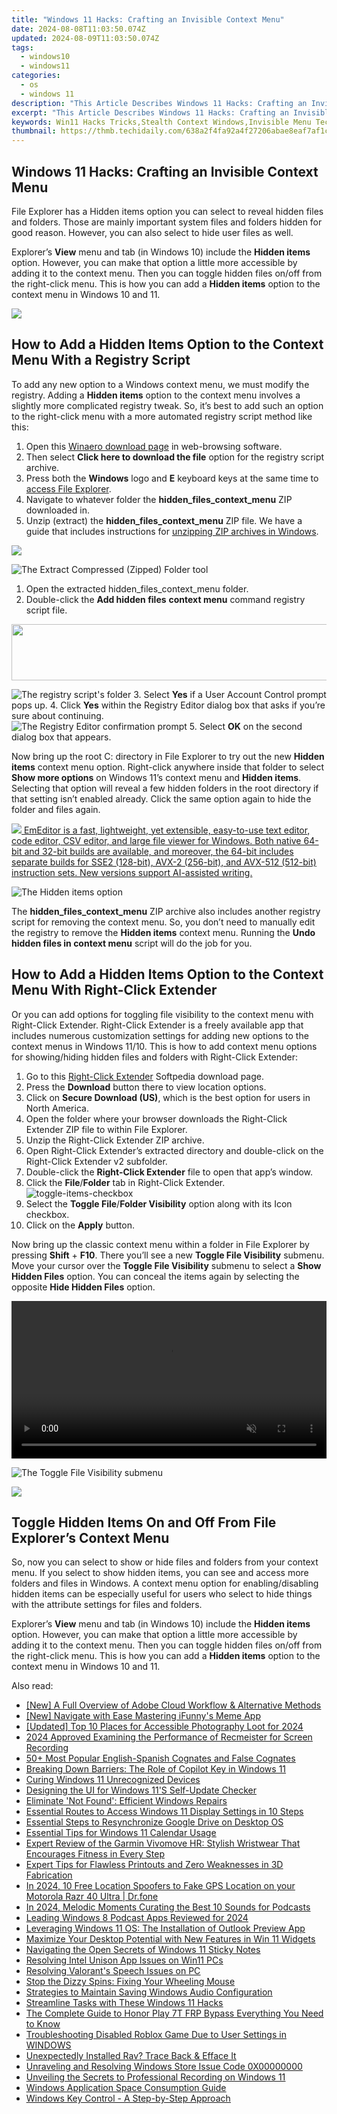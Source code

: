 ```yaml
---
title: "Windows 11 Hacks: Crafting an Invisible Context Menu"
date: 2024-08-08T11:03:50.074Z
updated: 2024-08-09T11:03:50.074Z
tags:
  - windows10
  - windows11
categories:
  - os
  - windows 11
description: "This Article Describes Windows 11 Hacks: Crafting an Invisible Context Menu"
excerpt: "This Article Describes Windows 11 Hacks: Crafting an Invisible Context Menu"
keywords: Win11 Hacks Tricks,Stealth Context Windows,Invisible Menu Tech,Hidden Context Wiz,Secret Menu Craft,Unseen Menu Window,Discreet Toolbar Tips
thumbnail: https://thmb.techidaily.com/638a2f4fa92a4f27206abae8eaf7af1c219069283597a561c9f954f039cf9a3e.jpg
---
```


## Windows 11 Hacks: Crafting an Invisible Context Menu

 File Explorer has a Hidden items option you can select to reveal hidden files and folders. Those are mainly important system files and folders hidden for good reason. However, you can also select to hide user files as well.

 Explorer’s **View** menu and tab (in Windows 10) include the **Hidden items** option. However, you can make that option a little more accessible by adding it to the context menu. Then you can toggle hidden files on/off from the right-click menu. This is how you can add a **Hidden items** option to the context menu in Windows 10 and 11\.

<!-- affiliate ads begin -->
<a href="https://estore.winxdvd.com/order/checkout.php?PRODS=4081991&QTY=1&AFFILIATE=108875&CART=1"><img src="https://www.winxdvd.com/affiliate/new-banner/wt-500x500.jpg" border="0"></a>
<!-- affiliate ads end -->
## How to Add a Hidden Items Option to the Context Menu With a Registry Script

 To add any new option to a Windows context menu, we must modify the registry. Adding a **Hidden items** option to the context menu involves a slightly more complicated registry tweak. So, it’s best to add such an option to the right-click menu with a more automated registry script method like this:

1. Open this [Winaero download page](https://winaero.com/download-toggle-hidden-items-context-menu-in-windows-10-regsitry-tweak/) in web-browsing software.
2. Then select **Click here to download the file** option for the registry script archive.
3. Press both the **Windows** logo and **E** keyboard keys at the same time to [access File Explorer](https://www.makeuseof.com/windows-open-file-explorer/).
4. Navigate to whatever folder the **hidden\_files\_context\_menu** ZIP downloaded in.
5. Unzip (extract) the **hidden\_files\_context\_menu** ZIP file. We have a guide that includes instructions for [unzipping ZIP archives in Windows](https://www.makeuseof.com/unzip-files-windows-10/).  
<!-- affiliate ads begin -->
<a href="https://secure.2checkout.com/order/checkout.php?PRODS=2201613&QTY=1&AFFILIATE=108875&CART=1"><img src="https://www.macdvdripperpro.com/images/devices-3.png" border="0"></a>
<!-- affiliate ads end -->
![The Extract Compressed (Zipped) Folder tool](https://static1.makeuseofimages.com/wordpress/wp-content/uploads/2023/05/extraction-utility.jpg)

1. Open the extracted hidden\_files\_context\_menu folder.
2. Double-click the **Add hidden files** **context menu** command registry script file.  
<!-- affiliate ads begin -->
<a href="https://natural-cycles.sjv.io/c/5597632/2072200/17885" target="_top" id="2072200"><img src="//a.impactradius-go.com/display-ad/17885-2072200" border="0" alt="" width="728" height="90"/></a><img height="0" width="0" src="https://imp.pxf.io/i/5597632/2072200/17885" style="position:absolute;visibility:hidden;" border="0" />
<!-- affiliate ads end -->
![The registry script's folder](https://static1.makeuseofimages.com/wordpress/wp-content/uploads/2023/05/registry-script-folder.jpg)
3. Select **Yes** if a User Account Control prompt pops up.
4. Click **Yes** within the Registry Editor dialog box that asks if you’re sure about continuing.  
![The Registry Editor confirmation prompt](https://static1.makeuseofimages.com/wordpress/wp-content/uploads/2023/05/registry-script-confirmation-prompt.jpg)
5. Select **OK** on the second dialog box that appears.

 Now bring up the root C: directory in File Explorer to try out the new **Hidden items** context menu option. Right-click anywhere inside that folder to select **Show more options** on Windows 11’s context menu and **Hidden items**. Selecting that option will reveal a few hidden folders in the root directory if that setting isn’t enabled already. Click the same option again to hide the folder and files again.

<!-- affiliate ads begin -->
<a href="https://shop.emeditor.com/order/checkout.php?PRODS=4610657&QTY=1&AFFILIATE=108875&CART=1"><img src="https://www.emeditor.com/wp-content/uploads/2024/06/emeditor_chat_ai.png" border="0">
EmEditor is a fast, lightweight, yet extensible, easy-to-use text editor, code editor, CSV editor, and large file viewer for Windows. Both native 64-bit and 32-bit builds are available, and moreover, the 64-bit includes separate builds for SSE2 (128-bit), AVX-2 (256-bit), and AVX-512 (512-bit) instruction sets. New versions support AI-assisted writing.</a>
<!-- affiliate ads end -->
![The Hidden items option](https://static1.makeuseofimages.com/wordpress/wp-content/uploads/2023/05/hidden-items.jpg)

 The **hidden\_files\_context\_menu** ZIP archive also includes another registry script for removing the context menu. So, you don’t need to manually edit the registry to remove the **Hidden items** context menu. Running the **Undo hidden files in context menu** script will do the job for you.

## How to Add a Hidden Items Option to the Context Menu With Right-Click Extender

 Or you can add options for toggling file visibility to the context menu with Right-Click Extender. Right-Click Extender is a freely available app that includes numerous customization settings for adding new options to the context menus in Windows 11/10\. This is how to add context menu options for showing/hiding hidden files and folders with Right-Click Extender:

1. Go to this [Right-Click Extender](https://www.softpedia.com/get/Tweak/System-Tweak/Right-Click-Extender.shtml) Softpedia download page.
2. Press the **Download** button there to view location options.
3. Click on **Secure Download (US)**, which is the best option for users in North America.
4. Open the folder where your browser downloads the Right-Click Extender ZIP file to within File Explorer.
5. Unzip the Right-Click Extender ZIP archive.
6. Open Right-Click Extender’s extracted directory and double-click on the Right-Click Extender v2 subfolder.
7. Double-click the **Right-Click Extender** file to open that app’s window.
8. Click the **File**/**Folder** tab in Right-Click Extender.  
![toggle-items-checkbox](https://static1.makeuseofimages.com/wordpress/wp-content/uploads/2023/05/toggle-items-checkbox.jpg)
9. Select the **Toggle File**/**Folder Visibility** option along with its Icon checkbox.
10. Click on the **Apply** button.

 Now bring up the classic context menu within a folder in File Explorer by pressing **Shift** \+ **F10**. There you’ll see a new **Toggle File Visibility** submenu. Move your cursor over the **Toggle File Visibility** submenu to select a **Show Hidden Files** option. You can conceal the items again by selecting the opposite **Hide Hidden Files** option.

<!-- affiliate ads begin -->
<a href="https://secure.2checkout.com/order/checkout.php?PRODS=36506229&QTY=1&AFFILIATE=108875&CART=1"><video width="100%" height="" class="rounded-t-md shadow-lg relative z-20" controls="" autoplay="" loop="" muted="" playsinline="" webkit-playinginline="">
<source type="video/mp4" src="https://aidaform.com/images/videos/aidaform-welcome-site.mp4"><source type="video/webm" src="https://aidaform.com/images/videos/aidaform-welcome-site.webm"></video></a>
<!-- affiliate ads end -->
![The Toggle File Visibility submenu](https://static1.makeuseofimages.com/wordpress/wp-content/uploads/2023/05/toggle-file-visibility-option.jpg)

<!-- affiliate ads begin -->
<a href="https://secure.2checkout.com/order/checkout.php?PRODS=4621764&QTY=1&AFFILIATE=108875&CART=1"><img src="https://www.x-mirage.com/x-mirage/img/page-home.jpg" border="0"></a>
<!-- affiliate ads end -->
## Toggle Hidden Items On and Off From File Explorer’s Context Menu

 So, now you can select to show or hide files and folders from your context menu. If you select to show hidden items, you can see and access more folders and files in Windows. A context menu option for enabling/disabling hidden items can be especially useful for users who select to hide things with the attribute settings for files and folders.

 Explorer’s **View** menu and tab (in Windows 10) include the **Hidden items** option. However, you can make that option a little more accessible by adding it to the context menu. Then you can toggle hidden files on/off from the right-click menu. This is how you can add a **Hidden items** option to the context menu in Windows 10 and 11\.

<span class="atpl-alsoreadstyle">Also read:</span>
<div><ul>
<li><a href="https://extra-information.techidaily.com/new-a-full-overview-of-adobe-cloud-workflow-and-alternative-methods/"><u>[New] A Full Overview of Adobe Cloud Workflow & Alternative Methods</u></a></li>
<li><a href="https://extra-skills.techidaily.com/new-navigate-with-ease-mastering-ifunnys-meme-app/"><u>[New] Navigate with Ease  Mastering iFunny's Meme App</u></a></li>
<li><a href="https://vp-tips.techidaily.com/updated-top-10-places-for-accessible-photography-loot-for-2024/"><u>[Updated] Top 10 Places for Accessible Photography Loot for 2024</u></a></li>
<li><a href="https://screen-activity-recording.techidaily.com/2024-approved-examining-the-performance-of-recmeister-for-screen-recording/"><u>2024 Approved  Examining the Performance of Recmeister for Screen Recording</u></a></li>
<li><a href="https://mondly-stories.techidaily.com/50plus-most-popular-english-spanish-cognates-and-false-cognates/"><u>50+ Most Popular English-Spanish Cognates and False Cognates</u></a></li>
<li><a href="https://win11-tips.techidaily.com/breaking-down-barriers-the-role-of-copilot-key-in-windows-11/"><u>Breaking Down Barriers: The Role of Copilot Key in Windows 11</u></a></li>
<li><a href="https://win11-tips.techidaily.com/curing-windows-11-unrecognized-devices/"><u>Curing Windows 11 Unrecognized Devices</u></a></li>
<li><a href="https://win11-tips.techidaily.com/designing-the-ui-for-windows-11s-self-update-checker/"><u>Designing the UI for Windows 11'S Self-Update Checker</u></a></li>
<li><a href="https://win11-tips.techidaily.com/eliminate-not-found-efficient-windows-repairs/"><u>Eliminate 'Not Found': Efficient Windows Repairs</u></a></li>
<li><a href="https://win11-tips.techidaily.com/essential-routes-to-access-windows-11-display-settings-in-10-steps/"><u>Essential Routes to Access Windows 11 Display Settings in 10 Steps</u></a></li>
<li><a href="https://win11-tips.techidaily.com/essential-steps-to-resynchronize-google-drive-on-desktop-os/"><u>Essential Steps to Resynchronize Google Drive on Desktop OS</u></a></li>
<li><a href="https://win11-tips.techidaily.com/essential-tips-for-windows-11-calendar-usage/"><u>Essential Tips for Windows 11 Calendar Usage</u></a></li>
<li><a href="https://buynow-reviews.techidaily.com/expert-review-of-the-garmin-vivomove-hr-stylish-wristwear-that-encourages-fitness-in-every-step/"><u>Expert Review of the Garmin Vivomove HR: Stylish Wristwear That Encourages Fitness in Every Step</u></a></li>
<li><a href="https://hardware-tips.techidaily.com/expert-tips-for-flawless-printouts-and-zero-weaknesses-in-3d-fabrication/"><u>Expert Tips for Flawless Printouts and Zero Weaknesses in 3D Fabrication</u></a></li>
<li><a href="https://android-location.techidaily.com/in-2024-10-free-location-spoofers-to-fake-gps-location-on-your-motorola-razr-40-ultra-drfone-by-drfone-virtual/"><u>In 2024, 10 Free Location Spoofers to Fake GPS Location on your Motorola Razr 40 Ultra | Dr.fone</u></a></li>
<li><a href="https://extra-skills.techidaily.com/in-2024-melodic-moments-curating-the-best-10-sounds-for-podcasts/"><u>In 2024, Melodic Moments  Curating the Best 10 Sounds for Podcasts</u></a></li>
<li><a href="https://extra-guidance.techidaily.com/leading-windows-8-podcast-apps-reviewed-for-2024/"><u>Leading Windows 8 Podcast Apps Reviewed for 2024</u></a></li>
<li><a href="https://win11-tips.techidaily.com/leveraging-windows-11-os-the-installation-of-outlook-preview-app/"><u>Leveraging Windows 11 OS: The Installation of Outlook Preview App</u></a></li>
<li><a href="https://win11-tips.techidaily.com/maximize-your-desktop-potential-with-new-features-in-win-11-widgets/"><u>Maximize Your Desktop Potential with New Features in Win 11 Widgets</u></a></li>
<li><a href="https://win11-tips.techidaily.com/navigating-the-open-secrets-of-windows-11-sticky-notes/"><u>Navigating the Open Secrets of Windows 11 Sticky Notes</u></a></li>
<li><a href="https://win11-tips.techidaily.com/resolving-intel-unison-app-issues-on-win11-pcs/"><u>Resolving Intel Unison App Issues on Win11 PCs</u></a></li>
<li><a href="https://win11-tips.techidaily.com/resolving-valorants-speech-issues-on-pc/"><u>Resolving Valorant's Speech Issues on PC</u></a></li>
<li><a href="https://win11-tips.techidaily.com/stop-the-dizzy-spins-fixing-your-wheeling-mouse/"><u>Stop the Dizzy Spins: Fixing Your Wheeling Mouse</u></a></li>
<li><a href="https://win11-tips.techidaily.com/strategies-to-maintain-saving-windows-audio-configuration/"><u>Strategies to Maintain Saving Windows Audio Configuration</u></a></li>
<li><a href="https://win11-tips.techidaily.com/streamline-tasks-with-these-windows-11-hacks/"><u>Streamline Tasks with These Windows 11 Hacks</u></a></li>
<li><a href="https://bypass-frp.techidaily.com/the-complete-guide-to-honor-play-7t-frp-bypass-everything-you-need-to-know-by-drfone-android/"><u>The Complete Guide to Honor Play 7T FRP Bypass Everything You Need to Know</u></a></li>
<li><a href="https://win11-tips.techidaily.com/troubleshooting-disabled-roblox-game-due-to-user-settings-in-windows/"><u>Troubleshooting Disabled Roblox Game Due to User Settings in WINDOWS</u></a></li>
<li><a href="https://win11-tips.techidaily.com/unexpectedly-installed-rav-trace-back-and-efface-it/"><u>Unexpectedly Installed Rav? Trace Back & Efface It</u></a></li>
<li><a href="https://win11-tips.techidaily.com/unraveling-and-resolving-windows-store-issue-code-0x00000000/"><u>Unraveling and Resolving Windows Store Issue Code 0X00000000</u></a></li>
<li><a href="https://win11-tips.techidaily.com/unveiling-the-secrets-to-professional-recording-on-windows-11/"><u>Unveiling the Secrets to Professional Recording on Windows 11</u></a></li>
<li><a href="https://win11-tips.techidaily.com/windows-application-space-consumption-guide/"><u>Windows Application Space Consumption Guide</u></a></li>
<li><a href="https://win11-tips.techidaily.com/windows-key-control-a-step-by-step-approach/"><u>Windows Key Control - A Step-by-Step Approach</u></a></li>
</ul></div>

<ins class="adsbygoogle"
      style="display:block"
      data-ad-client="ca-pub-7571918770474297"
      data-ad-slot="8358498916"
      data-ad-format="auto"
      data-full-width-responsive="true"></ins>